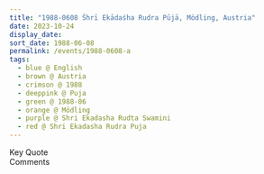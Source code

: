 ```yaml
---
title: "1988-0608 Śhrī Ekādaśha Rudra Pūjā, Mödling, Austria"
date: 2023-10-24
display_date: 
sort_date: 1988-06-08
permalink: /events/1988-0608-a
tags:
  - blue @ English
  - brown @ Austria
  - crimson @ 1988
  - deeppink @ Puja
  - green @ 1988-06
  - orange @ Mödling
  - purple @ Shri Ekadasha Rudta Swamini
  - red @ Shri Ekadasha Rudra Puja
---
```


<wave-list>
  <list-title color="green" width="75">Key Quote</list-title>
  <list-item color="BlanchedAlmond"  width="200"></list-item>
  <list-item color="Lavender"></list-item>
  <list-item color="BlanchedAlmond"></list-item>
</wave-list>

<br>

<wave-list>
  <list-title color="green" width="75">Comments</list-title>
  <list-item color="BlanchedAlmond"  width="200"></list-item>
  <list-item color="Lavender"></list-item>
  <list-item color="BlanchedAlmond"></list-item>
</wave-list>